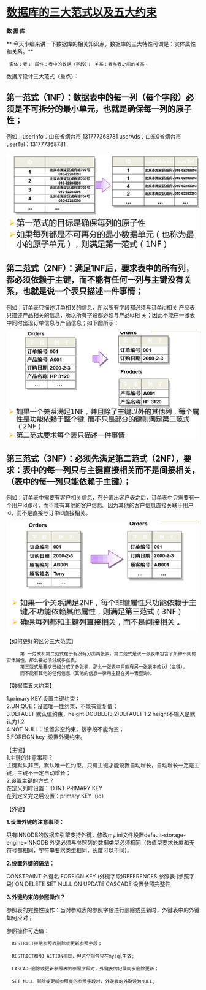 # [数据库的三大范式以及五大约束](https://www.cnblogs.com/waj6511988/p/7027127.html)

**数  据   库**

**     今天小编来讲一下数据库的相关知识点，数据库的三大特性可谓是：实体属性和关系。**

```
 实体：表； 属性：表中的数据（字段）； 关系：表与表之间的关系；
```

数据库设计三大范式（重点）：

## 第一范式（1NF）：数据表中的每一列（每个字段）必须是不可拆分的最小单元，也就是确保每一列的原子性；

例如：userInfo：山东省烟台市  131777368781           userAds：山东0省烟台市  userTel：131777368781

![img](/static/image/1118686-20170616134418946-1189742758.png)

## 第二范式（2NF）：满足1NF后，要求表中的所有列，都必须依赖于主键，而不能有任何一列与主键没有关系，也就是说一个表只描述一件事情；

例如：订单表只描述订单相关的信息，所以所有字段都必须与订单id相关       产品表只描述产品相关的信息，所以所有字段都必须与产品id相 关；因此不能在一张表中同时出现订单信息与产品信息；如下图所示：

![img](/static/image/1118686-20170616134438775-1068700526.png)

## 第三范式（3NF）：必须先满足第二范式（2NF），要求：表中的每一列只与主键直接相关而不是间接相关，（表中的每一列只能依赖于主键）；

例如：订单表中需要有客户相关信息，在分离出客户表之后，订单表中只需要有一个用户id即可，而不能有其他的客户信息。因为其他的客户信息直接关联于用户id，而不是直接与订单id直接相关。

![img](/static/image/1118686-20170616134457821-1631705781.png)

【如何更好的区分三大范式】

```
     第 一范式和第二范式在于有没有分出两张表，第二范式是说一张表中包含了所种不同的实体属性，那么要必须分成多张表， 
     第三范式是要求已经分成了多张表，那么一张表中只能有另一张表中的id（主键），
     而不能有其他的任何信息（其他的信息一律用主键在另一表查询）。
```

【数据库五大约束】

1.primary KEY:设置主键约束；  
2.UNIQUE：设置唯一性约束，不能有重复值；  
3.DEFAULT 默认值约束，height DOUBLE\(3,2\)DEFAULT 1.2 height不输入是默认为1,2  
4.NOT NULL：设置非空约束，该字段不能为空；  
5.FOREIGN key :设置外键约束。

【主键】  
1.主键的注意事项？  
主键默认非空，默认唯一性约束，只有主键才能设置自动增长，自动增长一定是主键，主键不一定自动增长；  
2.设置主键的方式？  
在定义列时设置：ID INT PRIMARY KEY  
在列定义完之后设置：primary KEY（id）

【外键】

**1.设置外键的注意事项：**

只有INNODB的数据库引擎支持外键，修改my.ini文件设置default-storage-engine=INNODB    外键必须与参照列的数据类型必须相同（数值型要求长度和无符号都相同，字符串要求类型相同，长度可以不同）。

**2.设置外键的语法：**

CONSTRAINT 外键名 FOREIGN KEY \(外键字段\)REFERENCES 参照表 \(参照字段\)    ON DELETE SET NULL ON UPDATE CASCADE 设置参照完整性

**3.外键约束的参照操作？**

参照表的完整性操作：当对参照表的参照字段进行删除或更新时，外键表中的外键如何应对；

参照操作可选值：

```
  RESTRICT拒绝参照表删除或更新参照字段；               

  RESTRICT和NO ACTION相同，但这个指令只在mysql生效;                

  CASCADE删除或更新参照表的参照字段时，外键表的记录同步删除更新；               

  SET NULL 删除或更新参照表的参照字段时，外键表的外键设为NULL;
```



